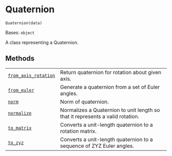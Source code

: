 # Quaternion

`Quaternion(data)`

Bases: `object`

A class representing a Quaternion.

## Methods

|                                                                                                                                                                                 |                                                                                |
| ------------------------------------------------------------------------------------------------------------------------------------------------------------------------------- | ------------------------------------------------------------------------------ |
| [`from_axis_rotation`](qiskit.quantum_info.Quaternion.from_axis_rotation#qiskit.quantum_info.Quaternion.from_axis_rotation "qiskit.quantum_info.Quaternion.from_axis_rotation") | Return quaternion for rotation about given axis.                               |
| [`from_euler`](qiskit.quantum_info.Quaternion.from_euler#qiskit.quantum_info.Quaternion.from_euler "qiskit.quantum_info.Quaternion.from_euler")                                 | Generate a quaternion from a set of Euler angles.                              |
| [`norm`](qiskit.quantum_info.Quaternion.norm#qiskit.quantum_info.Quaternion.norm "qiskit.quantum_info.Quaternion.norm")                                                         | Norm of quaternion.                                                            |
| [`normalize`](qiskit.quantum_info.Quaternion.normalize#qiskit.quantum_info.Quaternion.normalize "qiskit.quantum_info.Quaternion.normalize")                                     | Normalizes a Quaternion to unit length so that it represents a valid rotation. |
| [`to_matrix`](qiskit.quantum_info.Quaternion.to_matrix#qiskit.quantum_info.Quaternion.to_matrix "qiskit.quantum_info.Quaternion.to_matrix")                                     | Converts a unit-length quaternion to a rotation matrix.                        |
| [`to_zyz`](qiskit.quantum_info.Quaternion.to_zyz#qiskit.quantum_info.Quaternion.to_zyz "qiskit.quantum_info.Quaternion.to_zyz")                                                 | Converts a unit-length quaternion to a sequence of ZYZ Euler angles.           |
